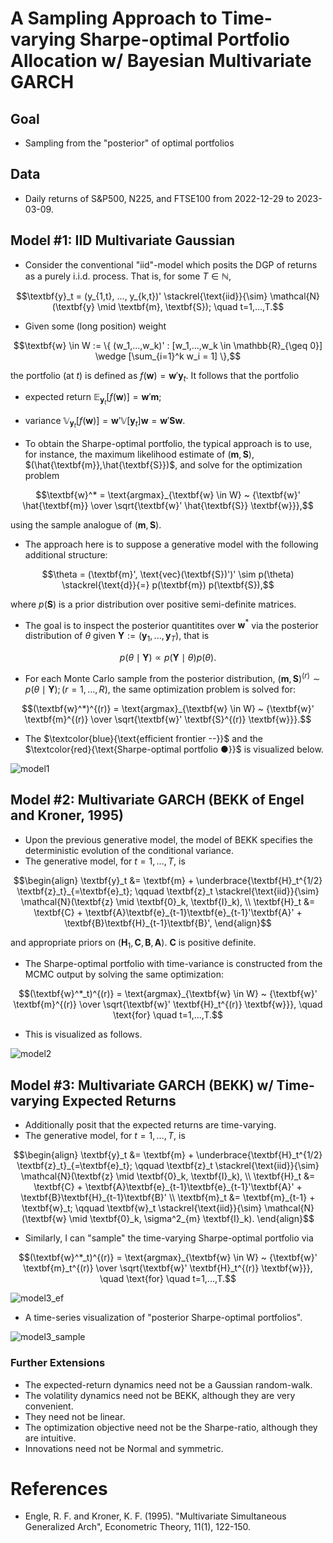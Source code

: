 # A Sampling Approach to Time-varying Sharpe-optimal Portfolio Allocation w/ Bayesian Multivariate GARCH

## Goal
- Sampling from the "posterior" of optimal portfolios

## Data
- Daily returns of S&P500, N225, and FTSE100 from 2022-12-29 to 2023-03-09.

## Model #1: IID Multivariate Gaussian
- Consider the conventional "iid"-model which posits the DGP of returns as a purely i.i.d. process. That is, for some $T \in \mathbb{N}$,

```math
\textbf{y}_t = (y_{1,t}, ..., y_{k,t})' \stackrel{\text{iid}}{\sim} \mathcal{N}(\textbf{y} \mid \textbf{m}, \textbf{S}); \quad t=1,...,T.
```

- Given some (long position) weight
```math
\textbf{w} \in W := \{ (w_1,...,w_k)' : [w_1,...,w_k \in \mathbb{R}_{\geq 0}] \wedge [\sum_{i=1}^k w_i = 1] \},
```
the portfolio (at $t$) is defined as $f(\textbf{w})=\textbf{w}'\textbf{y}_t$. It follows that the portfolio
   - expected return $\mathbb{E}_{\textbf{y}_t}[f(\textbf{w})] = \textbf{w}'\textbf{m}$;
   - variance $\mathbb{V}_{\textbf{y}_t} [f(\textbf{w})] = \textbf{w}' \mathbb{V}[\textbf{y}_t] \textbf{w} = \textbf{w}'\textbf{S}\textbf{w}$.

- To obtain the Sharpe-optimal portfolio, the typical approach is to use, for instance, the maximum likelihood estimate of $(\textbf{m},\textbf{S})$, $(\hat{\textbf{m}},\hat{\textbf{S}})$, and solve for the optimization problem
```math
\textbf{w}^* = \text{argmax}_{\textbf{w} \in W} ~ {\textbf{w}' \hat{\textbf{m}} \over \sqrt{\textbf{w}' \hat{\textbf{S}} \textbf{w}}},
```
using the sample analogue of $(\textbf{m},\textbf{S})$.

- The approach here is to suppose a generative model with the following additional structure:
```math
\theta = (\textbf{m}', \text{vec}(\textbf{S})')' \sim p(\theta) \stackrel{\text{d}}{=} p(\textbf{m}) p(\textbf{S}),
```
where $p(\textbf{S})$ is a prior distribution over positive semi-definite matrices.

- The goal is to inspect the posterior quantitites over $\textbf{w}^*$ via the posterior distribution of $\theta$ given $\textbf{Y}:=(\textbf{y}_1,...,\textbf{y}_T)$, that is
```math
p(\theta \mid \textbf{Y}) \propto p(\textbf{Y} \mid \theta) p(\theta).
```

- For each Monte Carlo sample from the posterior distribution, $(\textbf{m},\textbf{S})^{(r)} \sim p(\theta \mid \textbf{Y}); (r=1,...,R)$, the same optimization problem is solved for:
```math
(\textbf{w}^*)^{(r)} = \text{argmax}_{\textbf{w} \in W} ~ {\textbf{w}' \textbf{m}^{(r)} \over \sqrt{\textbf{w}' \textbf{S}^{(r)} \textbf{w}}}.
```
- The $\textcolor{blue}{\text{efficient frontier --}}$ and the $\textcolor{red}{\text{Sharpe-optimal portfolio ●}}$ is visualized below.

![model1](https://user-images.githubusercontent.com/46773720/224541902-7f5205eb-9472-42f5-b1ee-415dadfa3378.png)

## Model #2: Multivariate GARCH (BEKK of Engel and Kroner, 1995)
- Upon the previous generative model, the model of BEKK specifies the deterministic evolution of the conditional variance.
- The generative model, for $t=1,...,T$, is
```math
\begin{align}
\textbf{y}_t &= \textbf{m} + \underbrace{\textbf{H}_t^{1/2} \textbf{z}_t}_{=\textbf{e}_t}; \qquad
\textbf{z}_t \stackrel{\text{iid}}{\sim} \mathcal{N}(\textbf{z} \mid \textbf{0}_k, \textbf{I}_k), \\
\textbf{H}_t &= \textbf{C} + \textbf{A}\textbf{e}_{t-1}\textbf{e}_{t-1}'\textbf{A}' + \textbf{B}\textbf{H}_{t-1}\textbf{B}',
\end{align}
```
and appropriate priors on $(\textbf{H}_1, \textbf{C}, \textbf{B}, \textbf{A})$. $\textbf{C}$ is positive definite.
- The Sharpe-optimal portfolio with time-variance is constructed from the MCMC output by solving the same optimization:
```math
(\textbf{w}^*_t)^{(r)} = \text{argmax}_{\textbf{w} \in W} ~ {\textbf{w}' \textbf{m}^{(r)} \over \sqrt{\textbf{w}' \textbf{H}_t^{(r)} \textbf{w}}},
\quad \text{for} \quad t=1,...,T.
```
- This is visualized as follows.

![model2](https://user-images.githubusercontent.com/46773720/224542127-7bb2ae04-e0d0-4648-b91a-327385f09780.gif)

## Model #3: Multivariate GARCH (BEKK) w/ Time-varying Expected Returns

- Additionally posit that the expected returns are time-varying.
- The generative model, for $t=1,...,T$, is
```math
\begin{align}
\textbf{y}_t &= \textbf{m} + \underbrace{\textbf{H}_t^{1/2} \textbf{z}_t}_{=\textbf{e}_t}; \qquad
\textbf{z}_t \stackrel{\text{iid}}{\sim} \mathcal{N}(\textbf{z} \mid \textbf{0}_k, \textbf{I}_k), \\
\textbf{H}_t &= \textbf{C} + \textbf{A}\textbf{e}_{t-1}\textbf{e}_{t-1}'\textbf{A}' + \textbf{B}\textbf{H}_{t-1}\textbf{B}' \\
\textbf{m}_t &= \textbf{m}_{t-1} + \textbf{w}_t; \qquad \textbf{w}_t \stackrel{\text{iid}}{\sim} \mathcal{N}(\textbf{w} \mid \textbf{0}_k, \sigma^2_{m} \textbf{I}_k).
\end{align}
```
- Similarly, I can "sample" the time-varying Sharpe-optimal portfolio via
```math
(\textbf{w}^*_t)^{(r)} = \text{argmax}_{\textbf{w} \in W} ~ {\textbf{w}' \textbf{m}_t^{(r)} \over \sqrt{\textbf{w}' \textbf{H}_t^{(r)} \textbf{w}}},
\quad \text{for} \quad t=1,...,T.
```

![model3_ef](https://user-images.githubusercontent.com/46773720/224542282-1784e82a-9f70-4a3e-ad32-24216266296b.gif)

- A time-series visualization of "posterior Sharpe-optimal portfolios".

![model3_sample](https://user-images.githubusercontent.com/46773720/224542258-90dbb5f5-580f-4804-ad97-38e91ab39b1f.png)

### Further Extensions
- The expected-return dynamics need not be a Gaussian random-walk.
- The volatility dynamics need not be BEKK, although they are very convenient.
- They need not be linear.
- The optimization objective need not be the Sharpe-ratio, although they are intuitive.
- Innovations need not be Normal and symmetric.

# References

- Engle, R. F. and Kroner, K. F. (1995). "Multivariate Simultaneous Generalized Arch", Econometric Theory, 11(1), 122-150.
